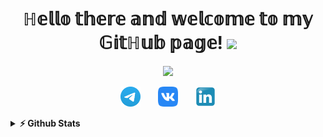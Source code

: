 <h1 align="center">ℍ𝕖𝕝𝕝𝕠 𝕥𝕙𝕖𝕣𝕖 𝕒𝕟𝕕 𝕨𝕖𝕝𝕔𝕠𝕞𝕖 𝕥𝕠 𝕞𝕪 𝔾𝕚𝕥ℍ𝕦𝕓 𝕡𝕒𝕘𝕖!
<img src="https://github.com/blackcater/blackcater/raw/main/images/Hi.gif" height="32"/></h1>

<!-- Typing SVG by DenverCoder1 - https://github.com/DenverCoder1/readme-typing-svg -->
<p align="center">
  <a href="https://github.com/DenverCoder1/readme-typing-svg"><img src="https://readme-typing-svg.herokuapp.com/?lines=𝕄𝕪+𝕟𝕒𝕞𝕖+𝕚𝕤+𝕊𝕖𝕣𝕘𝕖𝕚;𝕀'𝕞+𝕔𝕦𝕣𝕣𝕖𝕟𝕥𝕝𝕪+𝕨𝕠𝕣𝕜𝕚𝕟𝕘+𝕒𝕤+𝕒+ℚ𝔸+𝕖𝕟𝕘𝕚𝕟𝕖𝕖𝕣;𝔸𝕟𝕕+𝕀'𝕞+𝕒𝕝𝕨𝕒𝕪𝕤+𝕝𝕖𝕒𝕣𝕟𝕚𝕟𝕘+𝕟𝕖𝕨+𝕥𝕙𝕚𝕟𝕘𝕤;ℕ𝕚𝕔𝕖+𝕥𝕠+𝕞𝕖𝕖𝕥+𝕪𝕠𝕦!&font=Fira%20Code&center=true&width=500&height=50&color=003666&vCenter=true&size=22"></a>
</p>

<!-- Social icons section -->
<p align="center">
  <a href="https://t.me/SergeevSS90"><img width="32px" alt="Telegram" title="Telegram" src="images/logo/Telegram.svg"/></a>
  &#8287;&#8287;&#8287;&#8287;&#8287;
  <a href="https://vk.com/id3951525"><img width="32px" alt="VK" title="VK" src="images/logo/vk.svg"/></a>
  &#8287;&#8287;&#8287;&#8287;&#8287;
  <a href="https://www.linkedin.com/in/sergeevss90/"><img width="32px" alt="Linkedin" title="Linkedin" src="images/logo/Linkedin_icon.svg"/></a>
</p>

<details>	
  <summary><b>⚡ Github Stats</b></summary>

  <br>
<p align=center>
  <div align=center>
    <a href="https://github.com/denvercoder1/github-readme-streak-stats" title="Go to Source">
      <img align="left" width=390 src="https://github-readme-streak-stats.herokuapp.com/?user=SergeevSergeiS&theme=react&border=61dafb&hide_border=true" alt="SergeevSergeiS" />
    </a>
    <a href="https://github.com/anuraghazra/github-readme-stats" title="Go to Source">
      <img align="right" width=390 src="https://github-readme-stats.vercel.app/api?username=SergeevSergeiS&show_icons=true&theme=react&border_color=61dafb&hide_border=true" />
    </a>
  </div>
  <br><br><br><br><br><br><br><br><br>
  <div align=center>
    <a href="https://github.com/anuraghazra/github-readme-stats">
      <img width=325 align="center" src="https://github-readme-stats.vercel.app/api/top-langs/?username=SergeevSergeiS&title_color=61dafb&text_color=ffffff&icon_color=61dafb&bg_color=20232a&langs_count=8&layout=compact&border_color=61dafb&hide_border=true" />
    </a>
  </div>
  <br>
  <img src="https://activity-graph.herokuapp.com/graph?username=SergeevSergeiS&theme=react-dark&bg_color=20232a&hide_border=true" width="100%"/>
</p>
</details>
